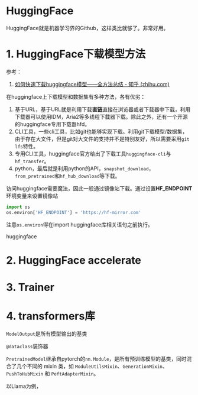 # HuggingFace

HuggingFace就是机器学习界的Github，这样类比就够了。非常好用。



# 1. HuggingFace下载模型方法

参考：

1. [如何快速下载huggingface模型——全方法总结 - 知乎 (zhihu.com)](https://zhuanlan.zhihu.com/p/663712983)



在huggingface上下载模型和数据集有多种方法，各有优劣：

1. 基于URL，基于URL就是利用下载**直链**直接在浏览器或者下载器中下载，利用下载器可以使用IDM，Aria2等多线程下载器下载。除此之外，还有一个开源的huggingface专用下载器hfd。
2. CLI工具，一些cli工具，比如git也能够实现下载。利用git下载模型/数据集，由于存在大文件，但是git对大文件的支持并不是特别友好，所以需要采用`git lfs`特性。
3. 专用CLI工具，huggingface官方给出了下载工具`huggingface-cli`与`hf_transfer`。
4. python，最后就是利用python的API，`snapshot_download`，`from_pretrained`和`hf_hub_download`等下载。



访问huggingface需要魔法，因此一般通过镜像站下载。通过设置**HF_ENDPOINT**环境变量来设置镜像站 

```python
import os
os.environ['HF_ENDPOINT'] = 'https://hf-mirror.com'
```

注意`os.environ`得在import huggingface库相关语句之前执行。



huggingface



# 2. HuggingFace accelerate



# 3. Trainer



# 4. transformers库

`ModelOutput`是所有模型输出的基类

`@dataclass`装饰器





`PretrainedModel`继承自pytorch的`nn.Module`，是所有预训练模型的基类，同时混合了几个不同的 mixin 类，如 `ModuleUtilsMixin`、`GenerationMixin`、`PushToHubMixin` 和 `PeftAdapterMixin`。



以Llama为例，

